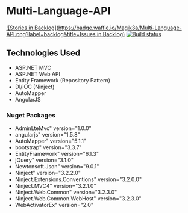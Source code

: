 # Multi-Language-API
[![Stories in Backlog](https://badge.waffle.io/Magik3a/Multi-Language-API.png?label=backlog&title=Issues in Backlog)](http://waffle.io/Magik3a/Multi-Language-API)
[![Build status](https://ci.appveyor.com/api/projects/status/8q2gd8ldexwl595q?svg=true)](https://ci.appveyor.com/project/Magik3a/multi-language-api)

## Technologies Used
- ASP.NET MVC
- ASP.NET Web API
- Entity Framework (Repository Pattern)
- DI/IOC (Ninject)
- AutoMapper 
- AngularJS

### Nuget Packages 
- AdminLteMvc" version="1.0.0" 
- angularjs" version="1.5.8"
- AutoMapper" version="5.1.1"
- bootstrap" version="3.3.7"
- EntityFramework" version="6.1.3"
- jQuery" version="3.1.0"
- Newtonsoft.Json" version="9.0.1"
- Ninject" version="3.2.2.0"
- Ninject.Extensions.Conventions" version="3.2.0.0"
- Ninject.MVC4" version="3.2.1.0"
- Ninject.Web.Common" version="3.2.3.0"
- Ninject.Web.Common.WebHost" version="3.2.3.0"
- WebActivatorEx" version="2.0"
